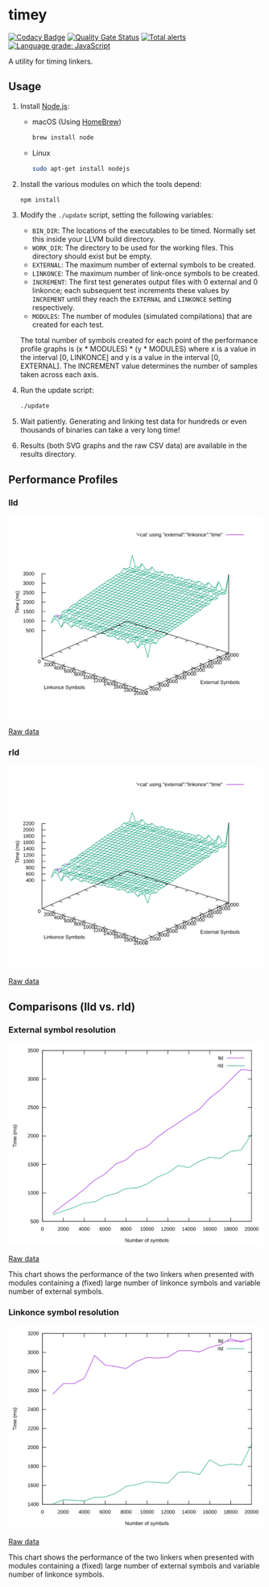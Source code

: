 # timey

[![Codacy Badge](https://api.codacy.com/project/badge/Grade/1464302e08074a408e8e17ad66f11cc4)](https://app.codacy.com/manual/paulhuggett/timey?utm_source=github.com&utm_medium=referral&utm_content=paulhuggett/timey&utm_campaign=Badge_Grade_Dashboard)
[![Quality Gate Status](https://sonarcloud.io/api/project_badges/measure?project=paulhuggett_timey&metric=alert_status)](https://sonarcloud.io/dashboard?id=paulhuggett_timey)
[![Total alerts](https://img.shields.io/lgtm/alerts/g/paulhuggett/timey.svg?logo=lgtm&logoWidth=18)](https://lgtm.com/projects/g/paulhuggett/timey/alerts/)
[![Language grade: JavaScript](https://img.shields.io/lgtm/grade/javascript/g/paulhuggett/timey.svg?logo=lgtm&logoWidth=18)](https://lgtm.com/projects/g/paulhuggett/timey/context:javascript)

A utility for timing linkers.

## Usage

1.  Install [Node.js](https://nodejs.org/):

    -   macOS (Using [HomeBrew](https://brew.sh/))

        ~~~bash
        brew install node
        ~~~

    -   Linux

        ~~~bash
        sudo apt-get install nodejs
        ~~~

2.  Install the various modules on which the tools depend:

    ~~~bash
    npm install
    ~~~

3.  Modify the `./update` script, setting the following variables:

    -   `BIN_DIR`: The locations of the executables to be timed. Normally set this inside your LLVM build directory.
    -   `WORK_DIR`: The directory to be used for the working files. This directory should exist but be empty.
    -   `EXTERNAL`: The maximum number of external symbols to be created.
    -   `LINKONCE`: The maximum number of link-once symbols to be created.
    -   `INCREMENT`: The first test generates output files with 0 external and 0 linkonce; each subsequent test increments these values by `INCREMENT` until they reach the `EXTERNAL` and `LINKONCE` setting respectively.
    -   `MODULES`: The number of modules (simulated compilations) that are created for each test.

    The total number of symbols created for each point of the performance profile graphs is (x \* MODULES) \* (y \* MODULES) where x is a value in the interval \[0, LINKONCE\] and y is a value in the interval \[0, EXTERNAL\]. The INCREMENT value determines the number of samples taken across each axis.

4.  Run the update script:

    ~~~bash
    ./update
    ~~~

5.  Wait patiently. Generating and linking test data for hundreds or even thousands of binaries can take a very long time!

6.  Results (both SVG graphs and the raw CSV data) are available in the results directory.

## Performance Profiles

### lld

![lld performance profile](./results/lld.svg)

[Raw data](./results/lld.csv)

### rld

![rld performance profile](./results/rld.svg)

[Raw data](./results/rld.csv)

## Comparisons (lld vs. rld)

### External symbol resolution

![lld vs. rld (external symbol resolution)](./results/compare_external.svg)

[Raw data](./results/compare_external.csv)

This chart shows the performance of the two linkers when presented with modules containing a (fixed) large number of linkonce symbols and variable number of external symbols.

### Linkonce symbol resolution

![lld vs. rld (linkonce symbol resolution)](./results/compare_linkonce.svg)

[Raw data](./results/compare_linkonce.csv)

This chart shows the performance of the two linkers when presented with modules containing a (fixed) large number of external symbols and variable number of linkonce symbols.
